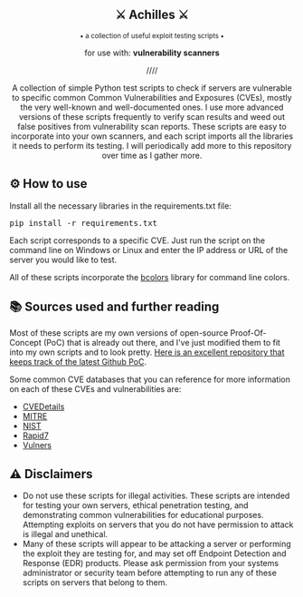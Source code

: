 <div align="center">
  <h2>⚔️ Achilles ⚔️</h2>
  <sup>• a collection of useful exploit testing scripts •</sup>
  
  for use with: <b>vulnerability scanners</b>

////

A collection of simple Python test scripts to check if servers are vulnerable to specific common Common Vulnerabilities and Exposures (CVEs), mostly the very well-known and well-documented ones. I use more advanced versions of these scripts frequently to verify scan results and weed out false positives from vulnerability scan reports. These scripts are easy to incorporate into your own scanners, and each script imports all the libraries it needs to perform its testing. I will periodically add more to this repository over time as I gather more.

</div>

## ⚙️ How to use
Install all the necessary libraries in the requirements.txt file:

<pre>pip install -r requirements.txt</pre>

Each script corresponds to a specific CVE. Just run the script on the command line on Windows or Linux and enter the IP address or URL of the server you would like to test.

All of these scripts incorporate the [bcolors](https://pypi.org/project/bcolors/) library for command line colors.

## 📚 Sources used and further reading
Most of these scripts are my own versions of open-source Proof-Of-Concept (PoC) that is already out there, and I've just modified them to fit into my own scripts and to look pretty. [Here is an excellent repository that keeps track of the latest Github PoC](https://github.com/nomi-sec/PoC-in-GitHub).

Some common CVE databases that you can reference for more information on each of these CVEs and vulnerabilities are:
- [CVEDetails](https://www.cvedetails.com/)
- [MITRE](https://cve.mitre.org/)
- [NIST](https://nvd.nist.gov/general/cve-process)
- [Rapid7](https://www.rapid7.com/db/)
- [Vulners](https://vulners.com/)

## ⚠️ Disclaimers
- Do not use these scripts for illegal activities. These scripts are intended for testing your own servers, ethical penetration testing, and demonstrating common vulnerabilities for educational purposes. Attempting exploits on servers that you do not have permission to attack is illegal and unethical.
- Many of these scripts will appear to be attacking a server or performing the exploit they are testing for, and may set off Endpoint Detection and Response (EDR) products. Please ask permission from your systems administrator or security team before attempting to run any of these scripts on servers that belong to them.
